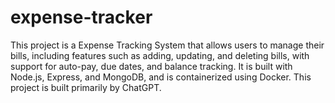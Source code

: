 # expense-tracker
This project is a Expense Tracking System that allows users to manage their bills, including features such as adding,  updating, and deleting bills, with support for auto-pay, due dates, and balance tracking. It is built with Node.js,  Express, and MongoDB, and is containerized using Docker. This project is built primarily by ChatGPT.
